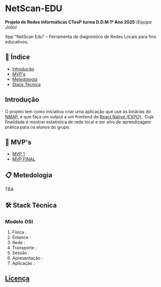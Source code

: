 # NetScan-EDU

**Projeto de Redes Informáticas CTesP turma D.D.M 1º Ano 2025**
*(Equipa João)*

App "NetScan Edu" – Ferramenta de diagnóstico de Redes Locais para fins educativos.

## 📖 Índice

- [Introdução](#-introducão)
- [MVP's](#-mvps)
- [Metedologia](#-metedologia)
- [Stack Técnica](#-stack-técnica)

## Introdução

O projeto tem como iniciativa criar uma aplicação que use as binárias do [NMAP](https://nmap.org/), e que faça um output a um frontend de [React Native (EXPO) ](https://expo.dev/). Cuja finalidade é mostrar estatística de rede local e ser alvo de aprendizagem prática para os alunos do grupo.

## 📌 MVP's

- [MVP 1](/mvp1)
- [MVP FINAL](/mvpfinal)

## 📋 Metedologia

TBA

## 🛠 Stack Técnica

### Modelo OSI
                
1. Física :
2. Enlance :
3. Rede :
4. Transporte :
5. Sessão :
6. Apresentação :
7. Aplicação :


## [Licença](LICENSE)
